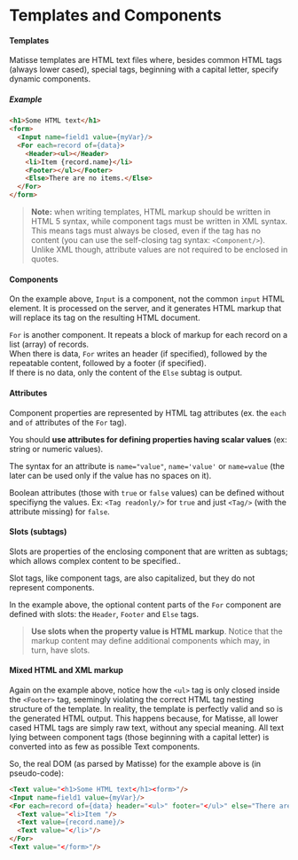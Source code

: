 # Templates and Components

<!-- toc -->

#### Templates

Matisse templates are HTML text files where, besides common HTML tags \(always lower cased\), special tags, beginning with a capital letter, specify dynamic components.

##### Example

```html
<h1>Some HTML text</h1>
<form>
  <Input name=field1 value={myVar}/>
  <For each=record of={data}>
    <Header><ul></Header>
    <li>Item {record.name}</li>
    <Footer></ul></Footer>
    <Else>There are no items.</Else>
  </For>
</form>
```

> **Note:** when writing templates, HTML markup should be written in HTML 5 syntax, while component tags must be written in XML syntax. This means tags must always be closed, even if the tag has no content \(you can use the self-closing tag syntax: `<Component/>`\). Unlike XML though, attribute values are not required to be enclosed in quotes.

#### Components

On the example above, `Input` is a component, not the common `input` HTML element. It is processed on the server, and it generates HTML markup that will replace its tag on the resulting HTML document.

`For` is another component. It repeats a block of markup for each record on a list \(array\) of records.  
When there is data, `For` writes an header \(if specified\), followed by the repeatable content, followed by a footer \(if specified\).  
If there is no data, only the content of the `Else` subtag is output.

#### Attributes

Component properties are represented by HTML tag attributes \(ex. the `each` and `of` attributes of the `For` tag\).

You should **use attributes for defining properties having scalar values** \(ex: string or numeric values\).

The syntax for an attribute is `name="value"`, `name='value'` or `name=value` \(the later can be used only if the value has no spaces on it\).

Boolean attributes \(those with `true` or `false` values\) can be defined without specifiyng the values. Ex: `<Tag readonly/>` for `true` and just `<Tag/>` \(with the attribute missing\) for `false`.

#### Slots \(subtags\)

Slots are properties of the enclosing component that are written as subtags; which allows complex content to be specified..

Slot tags, like component tags, are also capitalized, but they do not represent components.

In the example above, the optional content parts of the `For` component are defined with slots: the `Header`, `Footer` and `Else` tags.

> **Use slots when the property value is HTML markup**. Notice that the markup content may define additional components which may, in turn, have slots.

#### Mixed HTML and XML markup

Again on the example above, notice how the `<ul>` tag is only closed inside the `<Footer>` tag, seemingly violating the correct HTML tag nesting structure of the template. In reality, the template is perfectly valid and so is the generated HTML output. This happens because, for Matisse, all lower cased HTML tags are simply raw text, without any special meaning. All text lying between component tags \(those beginning with a capital letter\) is converted into as few as possible Text components.

So, the real DOM \(as parsed by Matisse\) for the example above is \(in pseudo-code\):

```html
<Text value="<h1>Some HTML text</h1><form>"/>
<Input name=field1 value={myVar}/>
<For each=record of={data} header="<ul>" footer="</ul>" else="There are no items.">
  <Text value="<li>Item "/>
  <Text value={record.name}/>
  <Text value="</li>"/>
</For>
<Text value="</form>"/>
```



